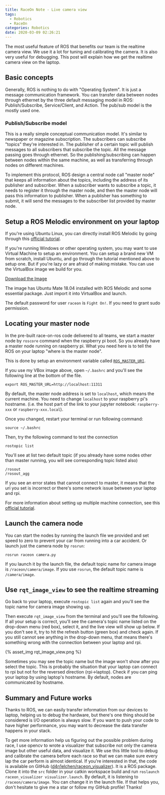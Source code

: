 ```yaml
---
title: RaceOn Note - Live camera view
tags:
  - Robotics
  - RaceOn
categories: Robotics
date: 2020-03-09 02:26:21
---
```



The most useful feature of ROS that benefits our team is the realtime camera view. We use it a lot for tuning and calibrating the camera. It is also very useful for debugging. This post will explain how we get the realtime camera view on the laptop.

## Basic concepts

Generally, ROS is nothing to do with "Operating System". It is just a message communication framework. You can transfer data between nodes through ethernet by the three default messaging model in ROS: Publish/Subscribe, Service/Client, and Action. The pub/sub model is the mostly used one.

### Publish/Subscribe model

This is a really simple conceptual communication model. It's similar to newspaper or magazine subscription. The subscribers can subscribe "topics" they're interested in. The publisher of a certain topic will publish messages to all subscribers that subscribe the topic. All the message passing goes through ethernet. So the publishing/subscribing can happen between nodes within the same machine, as well as transferring through nodes on different machines.

To implement this protocol, ROS design a central node call "master node" that keeps all information about the topics, including the address of its publisher and subscriber. When a subscriber wants to subscribe a topic, it needs to register it through the master node, and then the master node will pass this information to publisher. When a publisher has something to submit, it will send the messages to the subscriber list provided by master node.

## Setup a ROS Melodic environment on your laptop

If you're using Ubuntu Linux, you can directly install ROS Melodic by going through this [official tutorial](https://wiki.ros.org/melodic/Installation/Ubuntu).

If you're running Windows or other operating system, you may want to use Virtual Machine to setup an environment. You can setup a brand new VM from scratch, install Ubuntu, and go through the tutorial mentioned above to setup one. But if you're lazy or are afraid of making mistake. You can use the VirtualBox image we build for you.

[Download the Image](https://drive.google.com/a/usc.edu/file/d/1FRY4Ysx_p8Ss7IdHxm0CgqmswSTQfGZk/view?usp=sharing)

The image has Ubuntu Mate 18.04 installed with ROS Melodic and some essential package. Just import it into VirtualBox and launch.

The default password for user `raceon` is `Fight On!`. If you need to grant sudo permission.

## Locating your master node

In the pre-built race-on-ros code delivered to all teams, we start a master node by `roscore` command when the raspberry pi boot. So you already have a master node running on raspberry pi. What you need here is to tell the ROS on your laptop "where is the master node".

This is done by setup an environment variable called [`ROS_MASTER_URI`](http://wiki.ros.org/ROS/EnvironmentVariables#ROS_MASTER_URI).

If you use my VBox image above, open `~/.bashrc` and you'll see the following line at the bottom of the file.
```
export ROS_MASTER_URL=http://localhost:11311
```

By default, the master node address is set to `localhost`, which means the current machine. You need to change `localhost` to your raspberry pi's hostname. (i.e. the host part of the link to your jupyter notebook: `raspberry-xxx` or `raspberry-xxx.local`).

Once you changed, restart your terminal or run following command:
```
source ~/.bashrc
```

Then, try the following command to test the connection
```
rostopic list
```

You'll see at list two default topic (if you already have some nodes other than master running, you will see corresponding topic listed also)
```
/rosout
/rosout_agg
```

If you see an error states that cannot connect to master, it means that the uri you set is incorrect or there's some network issue between your laptop and rpi.

For more information about setting up multiple machine connection, see this [official tutorial](http://wiki.ros.org/ROS/Tutorials/MultipleMachines).

## Launch the camera node

You can start the nodes by running the launch file we provided and set speed to zero to prevent your car from running into a car accident. Or launch just the camera node by `rosrun`:
```
rosrun raceon camera.py
```

If you launch it by the launch file, the default topic name for camera image is `/raceon/camera/image`. If you use `rosrun`, the default topic name is `/camera/image`.

## Use `rqt_image_view` to see the realtime streaming

Go back to your laptop, execute `rostopic list` again and you'll see the topic name for camera image showing up.

Then execute `rqt_image_view` from the terminal and you'll see the following. If all your setup is correct, you'll see the camera's topic name listed on the drop-down menu (red box), select it, and the live view will show up below. If you don't see it, try to hit the refresh button (green box) and check again. If you still cannot see anything in the drop-down menu, that means there's something wrong with the connection between your laptop and rpi.

{% asset_img rqt_image_view.png %}

Sometimes you may see the topic name but the image won't show after you select the topic. This is probably the situation that your laptop can connect to rpi but not for the reversed direction (rpi->laptop). Check if you can ping your laptop by using laptop's hostname. By default, nodes are communicated by hostname.

## Summary and Future works

Thanks to ROS, we can easily transfer information from our devices to laptop, helping us to debug the hardware, but there's one thing should be considered is I/O operation is always slow. If you want to push your code to have higher performance, you may want to decrease the data transfer happens in your stack.

To get more information help us figuring out the possible problem during race, I use opencv to wrote a visualizer that subscribe not only the camera image but other useful data, and visualize it. We use this little tool to debug and calibrate the camera before each race so that we can make sure every lap the car perform is almost identical. If you're interested in that, the code is available on GitHub ([d4n1elchen/raceon_visualizer](https://github.com/d4n1elchen/raceon_visualizer)). It is a ROS package. Clone it into the `src` folder in your catkin workspace build and run `roslaunch raceon_visualizer visualizer.launch`. By default, it is listening to `/raceon/camera/image`. You can change it in the launch file. If that helps you, don't hesitate to give me a star or follow my GitHub profile! Thanks!